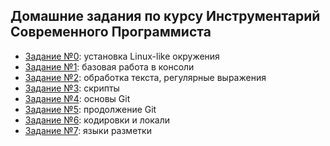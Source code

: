 ## Домашние задания по курсу Инструментарий Современного Программиста

*   [Задание №0](0.markdown): установка Linux-like окружения
*   [Задание №1](1.markdown): базовая работа в консоли
*   [Задание №2](2.markdown): обработка текста, регулярные выражения
*   [Задание №3](3.markdown): скрипты
*   [Задание №4](4.markdown): основы Git
*   [Задание №5](5.markdown): продолжение Git
*   [Задание №6](6.markdown): кодировки и локали
*   [Задание №7](https://classroom.github.com/a/RHyAVKye): языки разметки

